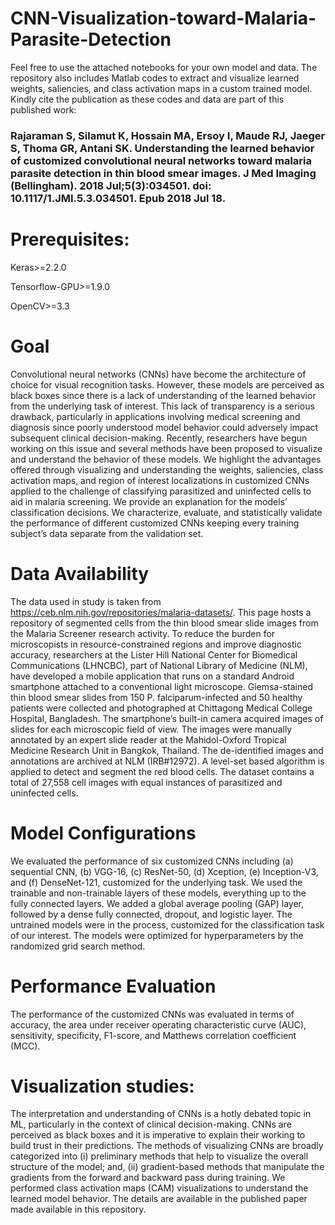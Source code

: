 # CNN-Visualization-toward-Malaria-Parasite-Detection

Feel free to use the attached notebooks for your own model and data. The repository also includes Matlab codes to extract and visualize learned weights, saliencies, and class activation maps in a custom trained model. Kindly cite the publication as these codes and data are part of this published work:

### Rajaraman S, Silamut K, Hossain MA, Ersoy I, Maude RJ, Jaeger S, Thoma GR, Antani SK. Understanding the learned behavior of customized convolutional neural networks toward malaria parasite detection in thin blood smear images. J Med Imaging (Bellingham). 2018 Jul;5(3):034501. doi: 10.1117/1.JMI.5.3.034501. Epub 2018 Jul 18.

# Prerequisites:

Keras>=2.2.0

Tensorflow-GPU>=1.9.0

OpenCV>=3.3

# Goal

Convolutional neural networks (CNNs) have become the architecture of choice for visual recognition tasks. However, these models are perceived as black boxes since there is a lack of understanding of the learned behavior from the underlying task of interest. This lack of transparency is a serious drawback, particularly in applications involving medical screening and diagnosis since poorly understood model behavior could adversely impact subsequent clinical decision-making. Recently, researchers have begun working on this issue and several methods have been proposed to visualize and understand the behavior of these models. We highlight the advantages offered through visualizing and understanding the weights, saliencies, class activation maps, and region of interest localizations in customized CNNs applied to the challenge of classifying parasitized and uninfected cells to aid in malaria screening. We provide an explanation for the models’ classification decisions. We characterize, evaluate, and statistically validate the performance of different customized CNNs keeping every training subject’s data separate from the validation set.

# Data Availability

The data used in study is taken from https://ceb.nlm.nih.gov/repositories/malaria-datasets/. This page hosts a repository of segmented cells from the thin blood smear slide images from the Malaria Screener research activity. To reduce the burden for microscopists in resource-constrained regions and improve diagnostic accuracy, researchers at the Lister Hill National Center for Biomedical Communications (LHNCBC), part of National Library of Medicine (NLM), have developed a mobile application that runs on a standard Android smartphone attached to a conventional light microscope. Giemsa-stained thin blood smear slides from 150 P. falciparum-infected and 50 healthy patients were collected and photographed at Chittagong Medical College Hospital, Bangladesh. The smartphone’s built-in camera acquired images of slides for each microscopic field of view. The images were manually annotated by an expert slide reader at the Mahidol-Oxford Tropical Medicine Research Unit in Bangkok, Thailand. The de-identified images and annotations are archived at NLM (IRB#12972). A level-set based algorithm is applied to detect and segment the red blood cells. The dataset contains a total of 27,558 cell images with equal instances of parasitized and uninfected cells. 

# Model Configurations

We evaluated the performance of six customized CNNs including (a) sequential CNN, (b) VGG-16, (c) ResNet-50, (d) Xception, (e) Inception-V3, and (f) DenseNet-121, customized for the underlying task. We used the trainable and non-trainable layers of these models, everything up to the fully connected layers. We added a global average pooling (GAP) layer, followed by a dense fully connected, dropout, and logistic layer. The untrained models were in the process, customized for the classification task of our interest. The models were optimized for hyperparameters by the randomized grid search method. 

# Performance Evaluation

The performance of the customized CNNs was evaluated in terms of accuracy, the area under receiver operating characteristic curve (AUC), sensitivity, specificity, F1-score, and Matthews correlation coefficient (MCC).

# Visualization studies:

The interpretation and understanding of CNNs is a hotly debated topic in ML, particularly in the context of clinical decision-making. CNNs are perceived as black boxes and it is imperative to explain their working to build trust in their predictions. The methods of visualizing CNNs are broadly categorized into (i) preliminary methods that help to visualize the overall structure of the model; and, (ii) gradient-based methods that manipulate the gradients from the forward and backward pass during training. We performed class activation maps (CAM) visualizations to understand the learned model behavior. The details are available in the published paper made available in this repository. 
